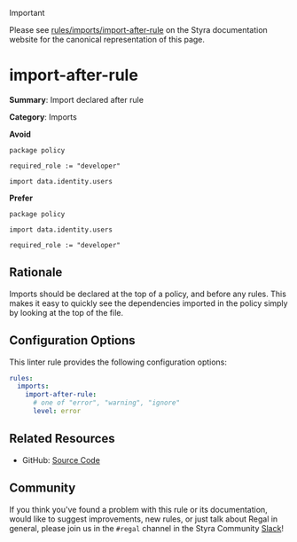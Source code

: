 > [!IMPORTANT]
> Please see [rules/imports/import-after-rule](https://docs.styra.com/regal/rules/imports/import-after-rule) on the Styra documentation website for the canonical representation of this page.

# import-after-rule

**Summary**: Import declared after rule

**Category**: Imports

**Avoid**
```rego
package policy

required_role := "developer"

import data.identity.users
```

**Prefer**
```rego
package policy

import data.identity.users

required_role := "developer"
```

## Rationale

Imports should be declared at the top of a policy, and before any rules. This makes it easy to quickly see the
dependencies imported in the policy simply by looking at the top of the file.

## Configuration Options

This linter rule provides the following configuration options:

```yaml
rules:
  imports:
    import-after-rule:
      # one of "error", "warning", "ignore"
      level: error
```

## Related Resources

- GitHub: [Source Code](https://github.com/StyraInc/regal/blob/main/bundle/regal/rules/imports/import-after-rule/import_after_rule.rego)

## Community

If you think you've found a problem with this rule or its documentation, would like to suggest improvements, new rules,
or just talk about Regal in general, please join us in the `#regal` channel in the Styra Community
[Slack](https://inviter.co/styra)!

